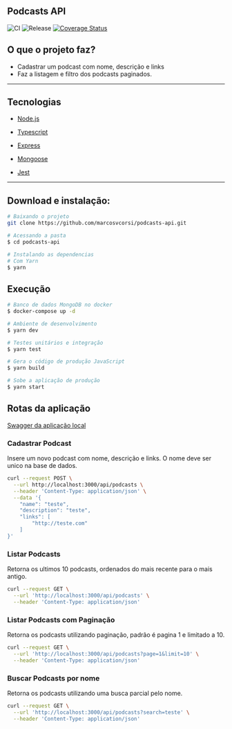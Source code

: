 ## Podcasts API

![CI](https://github.com/marcosvcorsi/podcasts-api/workflows/ci/badge.svg)
![Release](https://github.com/marcosvcorsi/podcasts-api/workflows/release/badge.svg)
[![Coverage Status](https://coveralls.io/repos/github/marcosvcorsi/podcasts-api/badge.svg?branch=main)](https://coveralls.io/github/marcosvcorsi/podcasts-api?branch=main)

## O que o projeto faz?

- Cadastrar um podcast com nome, descrição e links
- Faz a listagem e filtro dos podcasts paginados.

---

## Tecnologias

- [Node.js](https://nodejs.org/en/)

- [Typescript](https://www.typescriptlang.org/)

- [Express](https://expressjs.com/pt-br/)

- [Mongoose](https://mongoosejs.com/)

- [Jest](https://jestjs.io/pt-BR/)

---

## Download e instalação:

```bash
# Baixando o projeto
git clone https://github.com/marcosvcorsi/podcasts-api.git

# Acessando a pasta
$ cd podcasts-api

# Instalando as dependencias
# Com Yarn
$ yarn
```

## Execução

```bash
# Banco de dados MongoDB no docker
$ docker-compose up -d

# Ambiente de desenvolvimento
$ yarn dev

# Testes unitários e integração
$ yarn test

# Gera o código de produção JavaScript
$ yarn build

# Sobe a aplicação de produção
$ yarn start
```

## Rotas da aplicação

[Swagger da aplicação local](http://localhost:3000/api-docs)

### Cadastrar Podcast

Insere um novo podcast com nome, descrição e links. O nome deve ser unico na base de dados.

```bash
curl --request POST \
  --url http://localhost:3000/api/podcasts \
  --header 'Content-Type: application/json' \
  --data '{
	"name": "teste",
	"description": "teste",
	"links": [
		"http://teste.com"
	]
}'
```

### Listar Podcasts

Retorna os ultimos 10 podcasts, ordenados do mais recente para o mais antigo.

```bash
curl --request GET \
  --url 'http://localhost:3000/api/podcasts' \
  --header 'Content-Type: application/json'
```

### Listar Podcasts com Paginação

Retorna os podcasts utilizando paginação, padrão é pagina 1 e limitado a 10.

```bash
curl --request GET \
  --url 'http://localhost:3000/api/podcasts?page=1&limit=10' \
  --header 'Content-Type: application/json'
```

### Buscar Podcasts por nome

Retorna os podcasts utilizando uma busca parcial pelo nome.

```bash
curl --request GET \
  --url 'http://localhost:3000/api/podcasts?search=teste' \
  --header 'Content-Type: application/json'
```
